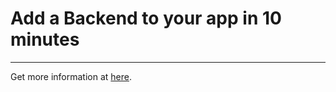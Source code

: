 # Add a Backend to your app in 10 minutes

<hr/>

Get more information at [here](https://devblogs.microsoft.com/xamarin/add-a-backend-to-your-app-in-10-minutes/).